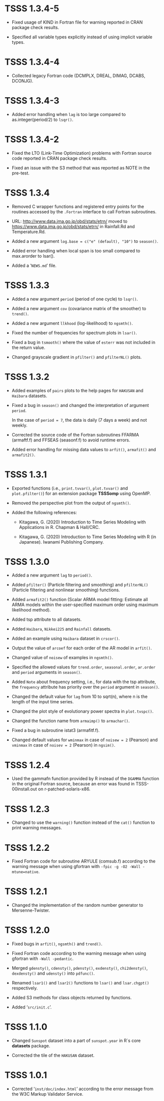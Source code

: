 # TSSS 1.3.4-5

* Fixed usage of KIND in Fortran file for warning reported in CRAN package check results.

* Specified all variable types explicitly instead of using implicit variable types.


# TSSS 1.3.4-4

* Collected legacy Fortran code (DCMPLX, DREAL, DIMAG, DCABS, DCONJG).


# TSSS 1.3.4-3

* Added error handling when `lag` is too large compared to as.integer(period/2) to `lsqr()`.


# TSSS 1.3.4-2

* Fixed the LTO (Link-Time Optimization) problems with Fortran source code reported in CRAN package check results.

* Fixed an issue with the S3 method that was reported as NOTE in the pre-test.


# TSSS 1.3.4

* Removed C wrapper functions and registered entry points for the routines accessed by the `.Fortran` interface to call Fortran subroutines.

* URL: http://www.data.jma.go.jp/obd/stats/etrn/ moved to https://www.data.jma.go.jp/obd/stats/etrn/ in Rainfall.Rd and Temperature.Rd.

* Added a new argument `log.base = c("e" (default), "10")` to `season()`.

* Added error handling when local span is too small compared to max.arorder to lsar().

* Added a ‘`NEWS.md`’ file.


# TSSS 1.3.3

* Added a new argument `period` (period of one cycle) to `lsqr()`.

* Added a new argument `cov` (covariance matrix of the smoother) to `trend()`.

* Added a new argument `llkhood` (log-likelihood) to `ngsmth()`. 

* Fixed the number of frequencies for spectrum plots in `lsar()`.

* Fixed a bug in `tsmooth()` where the value of `esterr` was not included in the return value.

* Changed grayscale gradient in `pfilter()` and `pfilterNL()` plots.


# TSSS 1.3.2

* Added examples of `pairs` plots to the help pages for `HAKUSAN` and `Haibara` datasets.

* Fixed a bug in `season()` and changed the interpretation of argument `period`.

  In the case of `period = 7`, the data is daily (7 days a week) and not weekly.

* Corrected the source code of the Fortran subroutines FFARMA (armaftf.f) and FFSEAS (seasonf.f) to avoid runtime errors.

* Added error handling for missing data values to `arfit()`, `armafit()` and `armafit2()`.


# TSSS 1.3.1

* Exported functions (i.e., `print.tvvar()`, `plot.tvvar()` and `plot.pfilter()`) for an extension package **TSSSomp** using OpenMP.

* Removed the perspective plot from the output of `ngsmth()`.

* Added the following references:

  * Kitagawa, G. (2020)
   Introduction to Time Series Modeling with Applications in R.
   Chapman & Hall/CRC.

  * Kitagawa, G. (2020)
   Introduction to Time Series Modeling with R (in Japanese).
   Iwanami Publishing Company.


# TSSS 1.3.0

* Added a new argument `lag` to `period()`.

* Added `pfilter()` (Particle filtering and smoothing) and `pfilterNL()` (Particle filtering and nonlinear smoothing) functions.

* Added `armafit2()` function (Scalar ARMA model fitting: Estimate all ARMA models within the user-specified maximum order using maximum likelihood method).

* Added tsp attribute to all datasets.

* Added `Haibara`, `Nikkei225` and `Rainfall` datasets.

* Added an example using `Haibara` dataset in `crscor()`.

* Output the value of `arcoef` for each order of the AR model in `arfit()`.

* Changed value of `noisew` of examples in `ngsmth()`.

* Specified the allowed values for `trend.order`, `seasonal.order`, `ar.order` and `period` arguments in `season()`.

* Added `Note` about frequency setting, i.e., for data with the tsp attribute, the `frequency` attribute has priority over the `period` argument in `season()`.

* Changed the default value for `lag` from 10 to sqrt(n), where n is the length of the input time series.

* Changed the plot style of evolutionary power spectra in `plot.tvspc()`.

* Changed the function name from `armaimp()` to `armachar()`.

* Fixed a bug in subroutine istat3 (armafitf.f).

* Changed default values for `wminmax` in case of `noisew = 2` (Pearson) and `vminmax` in case of `noisev = 2` (Pearson) in `ngsim()`.


# TSSS 1.2.4

* Used the gammafn function provided by R instead of the `DGAMMA` function in the original Fortran source, because an error was found in TSSS-00install.out on r-patched-solaris-x86.


# TSSS 1.2.3

* Changed to use the `warning()` function instead of the `cat()` function to print warning messages.


# TSSS 1.2.2

* Fixed Fortran code for subroutine ARYULE (comsub.f) according to the warning message when using gfortran with `-fpic -g -O2 -Wall -mtune=native`.


# TSSS 1.2.1

* Changed the implementation of the random number generator to Mersenne-Twister.


# TSSS 1.2.0

* Fixed bugs in `arfit()`, `ngsmth()` and `trend()`.

* Fixed Fortran code according to the warning message when using gfortran with `-Wall -pedantic`.


* Merged `gdensty()`, `cdensty()`, `pdensty()`, `exdensty()`, `chi2densty()`, `dexdensty()` and `udensty()` into `pdfunc()`.

* Renamed `lsar1()` and `lsar2()` functions to `lsar()` and `lsar.chgpt()` respectively.

* Added S3 methods for class objects returned by functions.

* Added ‘`src/init.c`’.


# TSSS 1.1.0

* Changed `Sunspot` dataset into a part of `sunspot.year` in R`s core **datasets** package.

* Corrected the tile of the `HAKUSAN` dataset.


# TSSS 1.0.1

* Corrected ‘`inst/doc/index.html`’ according to the error message from the W3C Markup Validator Service.
